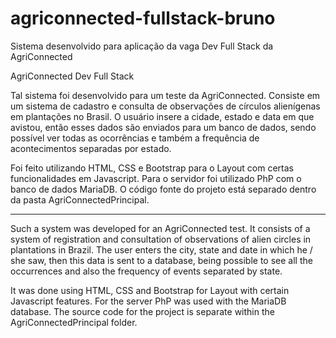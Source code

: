 # agriconnected-fullstack-bruno
Sistema desenvolvido para aplicação da vaga Dev Full Stack da AgriConnected

AgriConnected Dev Full Stack

Tal sistema foi desenvolvido para um teste da AgriConnected. Consiste em um sistema de cadastro e consulta de observações de círculos alienígenas em plantações no Brasil. O usuário insere a cidade, estado e data em que avistou, então esses dados são enviados para um banco de dados, sendo possível ver todas as ocorrências e também a frequência de acontecimentos separadas por estado. 

Foi feito utilizando HTML, CSS e Bootstrap para o Layout com certas funcionalidades em Javascript. Para o servidor foi utilizado PhP com o banco de dados MariaDB. O código fonte do projeto está separado dentro da pasta AgriConnectedPrincipal. 

---

Such a system was developed for an AgriConnected test. It consists of a system of registration and consultation of observations of alien circles in plantations in Brazil. The user enters the city, state and date in which he / she saw, then this data is sent to a database, being possible to see all the occurrences and also the frequency of events separated by state.

It was done using HTML, CSS and Bootstrap for Layout with certain Javascript features. For the server PhP was used with the MariaDB database. The source code for the project is separate within the AgriConnectedPrincipal folder.
